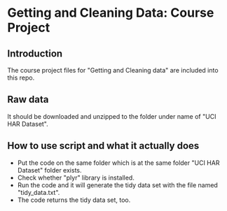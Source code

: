 # Getting and Cleaning Data: Course Project
## Introduction
The course project files for "Getting and Cleaning data" are included into this repo.

## Raw data
It should be downloaded and unzipped to the folder under name of "UCI HAR Dataset".

## How to use script and what it actually does
* Put the code on the same folder which is at the same folder "UCI HAR Dataset" folder exists. 
* Check whether "plyr" library is installed.
* Run the code and it will generate the tidy data set with the file named "tidy_data.txt".
* The code returns the tidy data set, too.